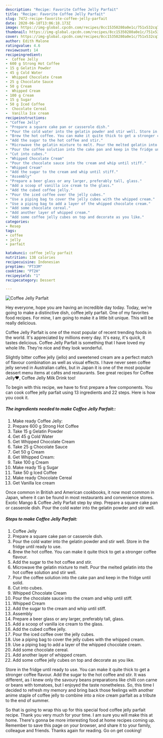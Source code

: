 ```yaml
---
description: "Recipe: Favorite Coffee Jelly Parfait"
title: "Recipe: Favorite Coffee Jelly Parfait"
slug: 7472-recipe-favorite-coffee-jelly-parfait
date: 2020-06-18T13:06:18.173Z
image: https://img-global.cpcdn.com/recipes/8cc15350280a0e1c/751x532cq70/coffee-jelly-parfait-recipe-main-photo.jpg
thumbnail: https://img-global.cpcdn.com/recipes/8cc15350280a0e1c/751x532cq70/coffee-jelly-parfait-recipe-main-photo.jpg
cover: https://img-global.cpcdn.com/recipes/8cc15350280a0e1c/751x532cq70/coffee-jelly-parfait-recipe-main-photo.jpg
author: Edith Malone
ratingvalue: 4.6
reviewcount: 14
recipeingredient:
-  Coffee Jelly
- 600 g Strong Hot Coffee
- 15 g Gelatin Powder
- 45 g Cold Water
-  Whipped Chocolate Cream
- 25 g Chocolate Sauce
- 50 g Cream
-  Whipped Cream
- 100 g Cream
- 15 g Sugar
- 50 g Iced Coffee
-  Chocolate Cereal
-  Vanilla Ice cream
recipeinstructions:
- "Coffee Jelly"
- "Prepare a square cake pan or casserole dish."
- "Pour the cold water into the gelatin powder and stir well. Store in the fridge until ready to use."
- "Brew the hot coffee. You can make it quite thick to get a stronger coffee flavour."
- "Add the sugar to the hot coffee and stir."
- "Microwave the gelatin mixture to melt. Pour the melted gelatin into the hot coffee solution and stir well."
- "Pour the coffee solution into the cake pan and keep in the fridge until solid."
- "Cut into cubes."
- "Whipped Chocolate Cream"
- "Pour the chocolate sauce into the cream and whip until stiff."
- "Whipped Cream"
- "Add the sugar to the cream and whip until stiff."
- "Assembly"
- "Prepare a beer glass or any larger, preferably tall, glass."
- "Add a scoop of vanilla ice cream to the glass."
- "Add the cubed coffee jelly."
- "Pour the iced coffee over the jelly cubes."
- "Use a piping bag to cover the jelly cubes with the whipped cream."
- "Use a piping bag to add a layer of the whipped chocolate cream."
- "Add some chocolate cereal."
- "Add another layer of whipped cream."
- "Add some coffee jelly cubes on top and decorate as you like."
categories:
- Resep
tags:
- coffee
- jelly
- parfait

katakunci: coffee jelly parfait
nutrition: 138 calories
recipecuisine: Indonesian
preptime: "PT33M"
cooktime: "PT2H"
recipeyield: "1"
recipecategory: Dessert

---
```



![Coffee Jelly Parfait](https://img-global.cpcdn.com/recipes/8cc15350280a0e1c/751x532cq70/coffee-jelly-parfait-recipe-main-photo.jpg)

Hey everyone, hope you are having an incredible day today. Today, we're going to make a distinctive dish, coffee jelly parfait. One of my favorites food recipes. For mine, I am going to make it a little bit unique. This will be really delicious.

Coffee Jelly Parfait is one of the most popular of recent trending foods in the world. It's appreciated by millions every day. It's easy, it's quick, it tastes delicious. Coffee Jelly Parfait is something that I have loved my whole life. They're nice and they look wonderful.

Slightly bitter coffee jelly (jello) and sweetened cream are a perfect match of flavour combination as well as visual effects. I have never seen coffee jelly served in Australian cafés, but in Japan it is one of the most popular dessert menu items at cafés and restaurants. See great recipes for Coffee Jelly♥️, Coffee Jelly Milk Drink too!


To begin with this recipe, we have to first prepare a few components. You can cook coffee jelly parfait using 13 ingredients and 22 steps. Here is how you cook it.

##### The ingredients needed to make Coffee Jelly Parfait::

1. Make ready  Coffee Jelly:
1. Prepare 600 g Strong Hot Coffee
1. Take 15 g Gelatin Powder
1. Get 45 g Cold Water
1. Get  Whipped Chocolate Cream
1. Take 25 g Chocolate Sauce
1. Get 50 g Cream
1. Get  Whipped Cream:
1. Take 100 g Cream
1. Make ready 15 g Sugar
1. Take 50 g Iced Coffee
1. Make ready  Chocolate Cereal
1. Get  Vanilla Ice cream


Once common in British and American cookbooks, it now most common in Japan, where it can be found in most restaurants and convenience stores. Exotic Mango &amp; Coffee Jelly Parfait step by step. Prepare a square cake pan or casserole dish. Pour the cold water into the gelatin powder and stir well. 

##### Steps to make Coffee Jelly Parfait:

1. Coffee Jelly
1. Prepare a square cake pan or casserole dish.
1. Pour the cold water into the gelatin powder and stir well. Store in the fridge until ready to use.
1. Brew the hot coffee. You can make it quite thick to get a stronger coffee flavour.
1. Add the sugar to the hot coffee and stir.
1. Microwave the gelatin mixture to melt. Pour the melted gelatin into the hot coffee solution and stir well.
1. Pour the coffee solution into the cake pan and keep in the fridge until solid.
1. Cut into cubes.
1. Whipped Chocolate Cream
1. Pour the chocolate sauce into the cream and whip until stiff.
1. Whipped Cream
1. Add the sugar to the cream and whip until stiff.
1. Assembly
1. Prepare a beer glass or any larger, preferably tall, glass.
1. Add a scoop of vanilla ice cream to the glass.
1. Add the cubed coffee jelly.
1. Pour the iced coffee over the jelly cubes.
1. Use a piping bag to cover the jelly cubes with the whipped cream.
1. Use a piping bag to add a layer of the whipped chocolate cream.
1. Add some chocolate cereal.
1. Add another layer of whipped cream.
1. Add some coffee jelly cubes on top and decorate as you like.


Store in the fridge until ready to use. You can make it quite thick to get a stronger coffee flavour. Add the sugar to the hot coffee and stir. It was different, as I knew only the savoury beans preparations like chilli con carne or beans with tomatoes, but I enjoyed the taste nonetheless. So, this time I decided to refresh my memory and bring back those feelings with another anime staple of coffee jelly to combine into a nice cream parfait as a tribute to the end of summer. 

So that is going to wrap this up for this special food coffee jelly parfait recipe. Thank you very much for your time. I am sure you will make this at home. There's gonna be more interesting food at home recipes coming up. Remember to save this page on your browser, and share it to your family, colleague and friends. Thanks again for reading. Go on get cooking!
